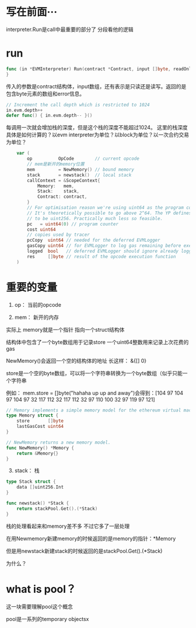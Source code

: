 # 写在前面···
interpreter.Run是call中最重要的部分了
分段看他的逻辑

# run

```go
func (in *EVMInterpreter) Run(contract *Contract, input []byte, readOnly bool) (ret []byte, err error) {
}
```

传入的参数是contract结构体，input数组，还有表示是只读还是读写。返回的是包含byte元素的数组和error信息。


```go
// Increment the call depth which is restricted to 1024
in.evm.depth++
defer func() { in.evm.depth-- }()
```

每调用一次就会增加栈的深度，但是这个栈的深度不能超过1024。
这里的栈深度具体是如何计算的？以evm interpreter为单位？以block为单位？以一次合约交易为单位？

```go
	var (
		op          OpCode        // current opcode
        // mem是新开的memory位置
		mem         = NewMemory() // bound memory
		stack       = newstack()  // local stack
		callContext = &ScopeContext{
			Memory:   mem,
			Stack:    stack,
			Contract: contract,
		}
		// For optimisation reason we're using uint64 as the program counter.
		// It's theoretically possible to go above 2^64. The YP defines the PC
		// to be uint256. Practically much less so feasible.
		pc   = uint64(0) // program counter
		cost uint64
		// copies used by tracer
		pcCopy  uint64 // needed for the deferred EVMLogger
		gasCopy uint64 // for EVMLogger to log gas remaining before execution
		logged  bool   // deferred EVMLogger should ignore already logged steps
		res     []byte // result of the opcode execution function
	)
```
# 重要的变量

1. op：    当前的opcode

2. mem：   新开的内存

实际上 memory就是一个指针 指向一个struct结构体

结构体中包含了一个byte数组用于记录store 一个uint64整数用来记录上次花费的gas

NewMemory()会返回一个空的结构体的地址 长这样： &{[] 0}

store是一个空的byte数组，可以将一个字符串转换为一个byte数组（似乎只能一个字符串

例如： mem.store = []byte("hahaha up up and away")会得到：[104 97 104 97 104 97 32 117 112 32 117 112 32 97 110 100 32 97 119 97 121]


```go
// Memory implements a simple memory model for the ethereum virtual machine.
type Memory struct {
	store       []byte
	lastGasCost uint64
}

// NewMemory returns a new memory model.
func NewMemory() *Memory {
	return &Memory{}
}
```

3. stack： 栈

```go
type Stack struct {
	data []uint256.Int
}

func newstack() *Stack {
	return stackPool.Get().(*Stack)
}

```
栈的处理看起来和memory差不多 不过它多了一层处理

在用Newmemory新建memory的时候返回的是memory的指针：*Memory

但是用newstack新建stack的时候返回的是stackPool.Get().(*Stack)

为什么？

# what is pool？

这一块需要理解pool这个概念

pool是一系列的temporary objectsx


   





